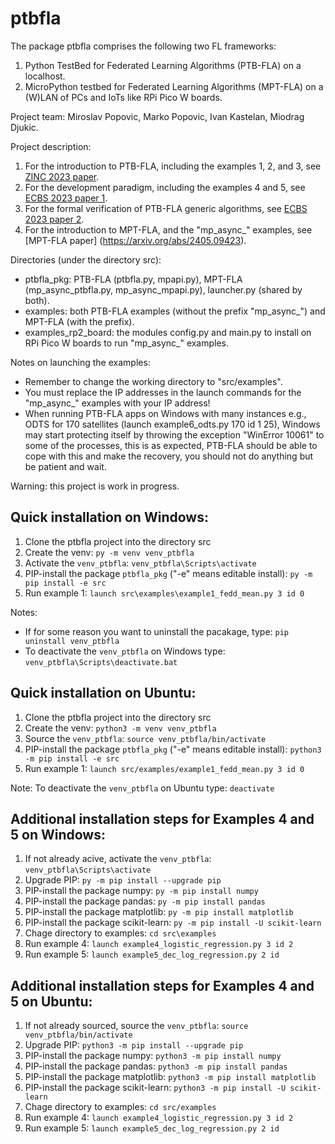 
# ptbfla
The package ptbfla comprises the following two FL frameworks:
1. Python TestBed for Federated Learning Algorithms (PTB-FLA) on a localhost.
2. MicroPython testbed for Federated Learning Algorithms (MPT-FLA) on a (W)LAN of PCs and IoTs like RPi Pico W boards.

Project team: Miroslav Popovic, Marko Popovic, Ivan Kastelan, Miodrag Djukic.

Project description:
1. For the introduction to PTB-FLA, including the examples 1, 2, and 3, see [ZINC 2023 paper](https://arxiv.org/abs/2305.20027).
2. For the development paradigm, including the examples 4 and 5, see [ECBS 2023 paper 1](https://arxiv.org/abs/2310.05102).
3. For the formal verification of PTB-FLA generic algorithms, see [ECBS 2023 paper 2](https://arxiv.org/abs/2306.14529).
4. For the introduction to MPT-FLA, and the "mp_async_" examples, see [MPT-FLA paper] (https://arxiv.org/abs/2405.09423).

Directories (under the directory src):
- ptbfla_pkg: PTB-FLA (ptbfla.py, mpapi.py), MPT-FLA (mp_async_ptbfla.py, mp_async_mpapi.py), launcher.py (shared by both).
- examples: both PTB-FLA examples (without the prefix "mp_async_") and MPT-FLA (with the prefix).
- examples_rp2_board: the modules config.py and main.py to install on RPi Pico W boards to run "mp_async_" examples.

Notes on launching the examples:
- Remember to change the working directory  to "src/examples".
- You must replace the IP addresses in the launch commands for the "mp_async_" examples with your IP address!
- When running PTB-FLA apps on Windows with many instances e.g., ODTS for 170 satellites (launch example6_odts.py 170 id 1 25), Windows may start protecting itself by throwing the exception "WinError 10061" to some of the processes, this is as expected, PTB-FLA should be able to cope with this and make the recovery, you should not do anything but be patient and wait.

Warning: this project is work in progress.

## Quick installation on Windows:
1. Clone the ptbfla project into the directory src
2. Create the venv: `py -m venv venv_ptbfla`
3. Activate the `venv_ptbfla`: `venv_ptbfla\Scripts\activate`
4. PIP-install the package `ptbfla_pkg` ("-e" means editable install): `py -m pip install -e src`
5. Run example 1: `launch src\examples\example1_fedd_mean.py 3 id 0`

Notes:
- If for some reason you want to uninstall the pacakage, type: `pip uninstall venv_ptbfla`
- To deactivate the `venv_ptbfla` on Windows type: `venv_ptbfla\Scripts\deactivate.bat`

## Quick installation on Ubuntu:
1. Clone the ptbfla project into the directory src
2. Create the venv: `python3 -m venv venv_ptbfla`
3. Source the `venv_ptbfla`: `source venv_ptbfla/bin/activate`
4. PIP-install the package `ptbfla_pkg` ("-e" means editable install): `python3 -m pip install -e src`
5. Run example 1: `launch src/examples/example1_fedd_mean.py 3 id 0`

Note: To deactivate the `venv_ptbfla` on Ubuntu type: `deactivate`

## Additional installation steps for Examples 4 and 5 on Windows:
1. If not already acive, activate the `venv_ptbfla`: `venv_ptbfla\Scripts\activate`
2. Upgrade PIP: `py -m pip install --upgrade pip`
3. PIP-install the package numpy: `py -m pip install numpy`
4. PIP-install the package pandas: `py -m pip install pandas`
5. PIP-install the package matplotlib: `py -m pip install matplotlib`
6. PIP-install the package scikit-learn: `py -m pip install -U scikit-learn`
7. Chage directory to examples: `cd src\examples`
8. Run example 4: `launch example4_logistic_regression.py 3 id 2`
9. Run example 5: `launch example5_dec_log_regression.py 2 id`

## Additional installation steps for Examples 4 and 5 on Ubuntu:
1. If not already sourced, source the `venv_ptbfla`: `source venv_ptbfla/bin/activate`
2. Upgrade PIP: `python3 -m pip install --upgrade pip`
3. PIP-install the package numpy: `python3 -m pip install numpy`
4. PIP-install the package pandas: `python3 -m pip install pandas`
5. PIP-install the package matplotlib: `python3 -m pip install matplotlib`
6. PIP-install the package scikit-learn: `python3 -m pip install -U scikit-learn`
7. Chage directory to examples: `cd src/examples`
8. Run example 4: `launch example4_logistic_regression.py 3 id 2`
9. Run example 5: `launch example5_dec_log_regression.py 2 id`

